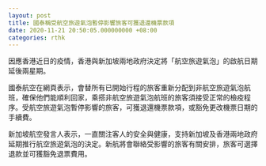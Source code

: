```yaml
---
layout: post
title: 國泰稱受航空旅遊氣泡暫停影響旅客可獲退還機票款項
date: 2020-11-21 20:50:05.000000000 +08:00
categories: rthk
---
```


因應香港近日的疫情，香港與新加坡兩地政府決定將「航空旅遊氣泡」的啟航日期延後兩星期。

國泰航空在網頁表示，會替所有已開始行程的旅客重新分配到非航空旅遊氣泡航班，確保他們能順利回家，乘搭非航空旅遊氣泡航班的旅客須接受正常的檢疫程序。受航空旅遊氣泡暫停影響的旅客，可獲退還機票款項，或豁免更改機票日期的手續費。

新加坡航空發言人表示，一直關注客人的安全與健康，支持新加坡及香港兩地政府延期推行航空旅遊氣泡的決定。新航將會聯絡受影響的旅客有關安排，旅客可選擇退款並可獲豁免退票費用。

